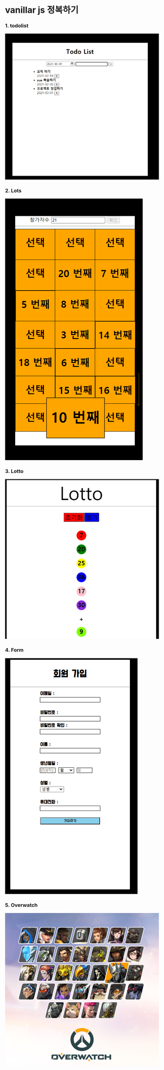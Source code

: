 # vanillar js 정복하기



### 1. todolist

![](./asset/1_todolist.png)





### 2. Lots



![](./asset/2_lots.png)



### 3. Lotto

![](./asset/3_lotto.png)





### 4. Form



![](./asset/4_form.png)



### 5. Overwatch



![](./asset/5_overwatch.png)